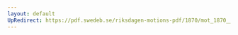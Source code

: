 ```yaml
---
layout: default
UpRedirect: https://pdf.swedeb.se/riksdagen-motions-pdf/1870/mot_1870__ak__00002/mot_1870__ak__00002_001.pdf
---
```

